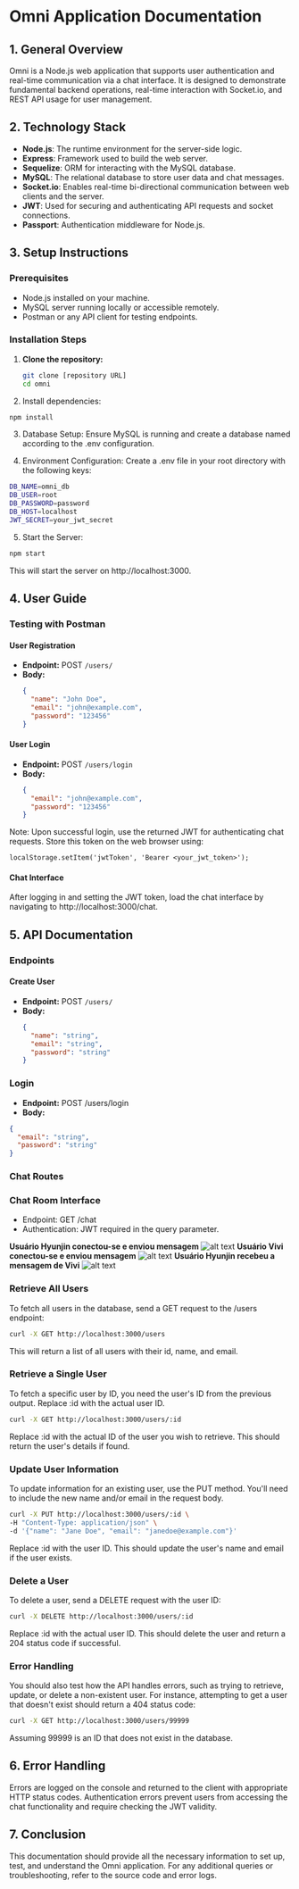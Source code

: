 # Omni Application Documentation

## 1. General Overview

Omni is a Node.js web application that supports user authentication and real-time communication via a chat interface. It is designed to demonstrate fundamental backend operations, real-time interaction with Socket.io, and REST API usage for user management.

## 2. Technology Stack

- **Node.js**: The runtime environment for the server-side logic.
- **Express**: Framework used to build the web server.
- **Sequelize**: ORM for interacting with the MySQL database.
- **MySQL**: The relational database to store user data and chat messages.
- **Socket.io**: Enables real-time bi-directional communication between web clients and the server.
- **JWT**: Used for securing and authenticating API requests and socket connections.
- **Passport**: Authentication middleware for Node.js.

## 3. Setup Instructions

### Prerequisites
- Node.js installed on your machine.
- MySQL server running locally or accessible remotely.
- Postman or any API client for testing endpoints.

### Installation Steps

1. **Clone the repository:**
   ```bash
   git clone [repository URL]
   cd omni

2. Install dependencies:
```bash
npm install
```
3. Database Setup:
Ensure MySQL is running and create a database named according to the .env configuration.

4. Environment Configuration:
Create a .env file in your root directory with the following keys:

```bash
DB_NAME=omni_db
DB_USER=root
DB_PASSWORD=password
DB_HOST=localhost
JWT_SECRET=your_jwt_secret
```

5. Start the Server:

```bash
npm start
```
This will start the server on http://localhost:3000.


## 4. User Guide

### Testing with Postman

#### User Registration
- **Endpoint:** POST `/users/`
- **Body:** 
  ```json
  {
    "name": "John Doe",
    "email": "john@example.com",
    "password": "123456"
  }
#### User Login

- **Endpoint:** POST `/users/login`
- **Body:**
  ```json
  {
    "email": "john@example.com",
    "password": "123456"
  }
Note: Upon successful login, use the returned JWT for authenticating chat requests. Store this token on the web browser using:
```shell
localStorage.setItem('jwtToken', 'Bearer <your_jwt_token>');
```
#### Chat Interface
After logging in and setting the JWT token, load the chat interface by navigating to http://localhost:3000/chat.

## 5. API Documentation

### Endpoints

#### Create User
- **Endpoint:** POST `/users/`
- **Body:**
  ```json
  {
    "name": "string",
    "email": "string",
    "password": "string"
  }
### Login
- **Endpoint:** POST /users/login
- **Body:**
```json
{
  "email": "string",
  "password": "string"
}
```

### Chat Routes
### Chat Room Interface
- Endpoint: GET /chat
- Authentication: JWT required in the query parameter.

**Usuário Hyunjin conectou-se e enviou mensagem** 
![alt text](./assets/1.png)
**Usuário Vivi conectou-se e enviou mensagem** 
![alt text](./assets/2.png)
**Usuário Hyunjin recebeu a mensagem de Vivi**
![alt text](./assets/3.png)

### Retrieve All Users
To fetch all users in the database, send a GET request to the /users endpoint:

```bash
curl -X GET http://localhost:3000/users
```
This will return a list of all users with their id, name, and email.

### Retrieve a Single User
To fetch a specific user by ID, you need the user's ID from the previous output. Replace :id with the actual user ID.

```bash
curl -X GET http://localhost:3000/users/:id
```
Replace :id with the actual ID of the user you wish to retrieve. This should return the user's details if found.

### Update User Information
To update information for an existing user, use the PUT method. You'll need to include the new name and/or email in the request body.

```bash
curl -X PUT http://localhost:3000/users/:id \
-H "Content-Type: application/json" \
-d '{"name": "Jane Doe", "email": "janedoe@example.com"}'
```
Replace :id with the user ID. This should update the user's name and email if the user exists.

### Delete a User
To delete a user, send a DELETE request with the user ID:

```bash
curl -X DELETE http://localhost:3000/users/:id
```
Replace :id with the actual user ID. This should delete the user and return a 204 status code if successful.

### Error Handling
You should also test how the API handles errors, such as trying to retrieve, update, or delete a non-existent user. For instance, attempting to get a user that doesn't exist should return a 404 status code:

```bash
curl -X GET http://localhost:3000/users/99999
```
Assuming 99999 is an ID that does not exist in the database.

## 6. Error Handling
Errors are logged on the console and returned to the client with appropriate HTTP status codes. Authentication errors prevent users from accessing the chat functionality and require checking the JWT validity.

## 7. Conclusion
This documentation should provide all the necessary information to set up, test, and understand the Omni application. For any additional queries or troubleshooting, refer to the source code and error logs.